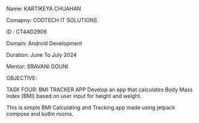 Name: KARTIKEYA CHUAHAN

Comapny: CODTECH IT SOLUTIONS

ID : CT4AD2906

Domain: Android Development

Duration: June To July 2024

Mentor: SRAVANI GOUNI

OBJECTIVE:

 TASK FOUR:
 BMI TRACKER APP
 Develop an app that calculates Body Mass Index (BMI) based on user
 input for height and weight.


This is simple BMI Calculating and Tracking app made using jetpack compose and kotlin rooms.
